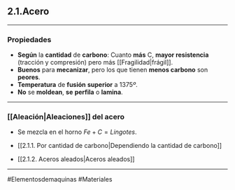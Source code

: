 ## 2.1.Acero
---
### Propiedades
- **Según** la **cantidad** de **carbono**: Cuanto **más** C, **mayor resistencia** (tracción y compresión) pero más [[Fragilidad|frágil]].
- **Buenos** para **mecanizar**, pero los que tienen **menos carbono** son **peores**.
- **Temperatura** de **fusión** **superior** a $1375º$.
- **No** se **moldean**, **se** **perfila** o **lamina**.
---
### [[Aleación|Aleaciones]] del acero
- Se mezcla en el horno $Fe + C = Lingotes$. 

- [[2.1.1. Por cantidad de carbono|Dependiendo la cantidad de carbono]]
- [[2.1.2. Aceros aleados|Aceros aleados]] 


---
#Elementosdemaquinas #Materiales